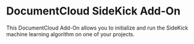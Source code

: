 
# DocumentCloud SideKick Add-On

This DocumentCloud Add-On allows you to initialize and run the SideKick machine
learning algorithm on one of your projects.
